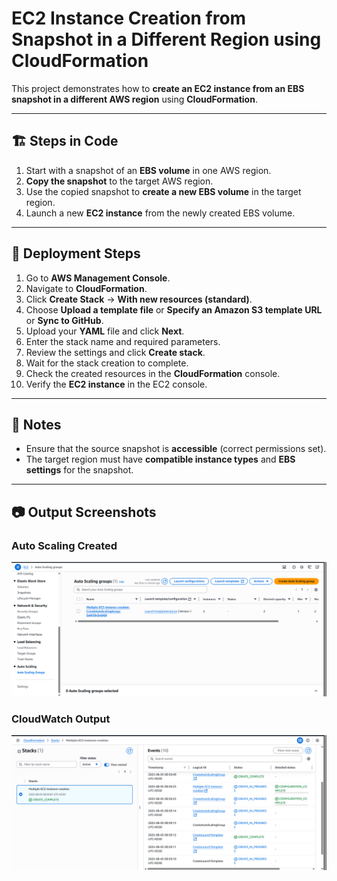 # EC2 Instance Creation from Snapshot in a Different Region using CloudFormation

This project demonstrates how to **create an EC2 instance from an EBS snapshot in a different AWS region** using **CloudFormation**.

---

## 🏗️ Steps in Code

1. Start with a snapshot of an **EBS volume** in one AWS region.
2. **Copy the snapshot** to the target AWS region.
3. Use the copied snapshot to **create a new EBS volume** in the target region.
4. Launch a new **EC2 instance** from the newly created EBS volume.

---

## 🚀 Deployment Steps

1. Go to **AWS Management Console**.
2. Navigate to **CloudFormation**.
3. Click **Create Stack** → **With new resources (standard)**.
4. Choose **Upload a template file** or **Specify an Amazon S3 template URL** or **Sync to GitHub**.
5. Upload your **YAML** file and click **Next**.
6. Enter the stack name and required parameters.
7. Review the settings and click **Create stack**.
8. Wait for the stack creation to complete.
9. Check the created resources in the **CloudFormation** console.
10. Verify the **EC2 instance** in the EC2 console.

---

## 📌 Notes
- Ensure that the source snapshot is **accessible** (correct permissions set).
- The target region must have **compatible instance types** and **EBS settings** for the snapshot.

---

## 📷 Output Screenshots

### Auto Scaling Created
![Auto Scaling Created](./Auto_scaling_created.png)

### CloudWatch Output
![CloudWatch Output](./Coud_watch_Output.png)
